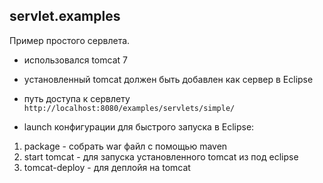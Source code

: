 ## servlet.examples
Пример простого сервлета.

* использовался tomcat 7
 - установленный tomcat должен быть добавлен как сервер в Eclipse
 
* путь доступа к сервлету
 `http://localhost:8080/examples/servlets/simple/`
 
* launch конфигурации для быстрого запуска в Eclipse:
 1. package - собрать war файл с помощью maven
 2. start tomcat - для запуска установленного tomcat из под eclipse
 3. tomcat-deploy - для деплойя на tomcat
